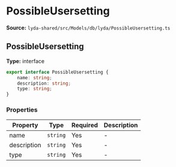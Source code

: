 # PossibleUsersetting

**Source:** `lyda-shared/src/Models/db/lyda/PossibleUsersetting.ts`

## PossibleUsersetting

**Type:** interface

```typescript
export interface PossibleUsersetting {
    name: string;
    description: string;
    type: string;
}
```

### Properties

| Property | Type | Required | Description |
|----------|------|----------|-------------|
| name | `string` | Yes | - |
| description | `string` | Yes | - |
| type | `string` | Yes | - |


